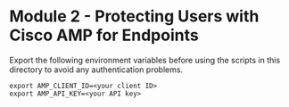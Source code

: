 # Module 2 - Protecting Users with Cisco AMP for Endpoints

Export the following environment variables before using the scripts in
this directory to avoid any authentication problems.
```
export AMP_CLIENT_ID=<your client ID>
export AMP_API_KEY=<your API key>
```
